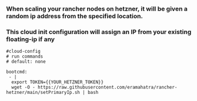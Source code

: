 ### When scaling your rancher nodes on hetzner, it will be given a random ip address from the specified location.
### This cloud init configuration will assign an IP from your existing floating-ip if any
```
#cloud-config
# run commands
# default: none

bootcmd:
 - |
  export TOKEN={{YOUR_HETZNER_TOKEN}}
  wget -O - https://raw.githubusercontent.com/eramahatra/rancher-hetzner/main/setPrimaryIp.sh | bash 

```
